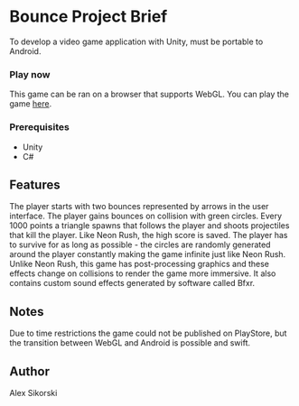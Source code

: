 # Bounce Project Brief
To develop a video game application with Unity, must be portable to Android.

### Play now
This game can be ran on a browser that supports WebGL. You can play the game [here](http://alexsikorski.net/bounce.html).

### Prerequisites
* Unity
* C#

## Features
The player starts with two bounces represented by arrows in the user interface. The player gains bounces on collision with green circles. Every 1000 points a triangle spawns that follows the player and shoots projectiles that kill the player.
Like Neon Rush, the high score is saved. The player has to survive for as long as possible - the circles are randomly generated around the player constantly making the game infinite just like Neon Rush.
Unlike Neon Rush, this game has post-processing graphics and these effects change on collisions to render the game more immersive. It also contains custom sound effects generated by software called Bfxr. 

## Notes
Due to time restrictions the game could not be published on PlayStore, but the transition between WebGL and Android is possible and swift.

## Author
Alex Sikorski
